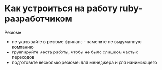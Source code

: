 # Как устроиться на работу ruby-разработчиком

Резюме
- не указывайте в резюме фриланс - замените не выдуманную компанию
- группируйте места работы, чтобы не было слишком частых переходов
- подготовьте несколько резюме: для менеджера и для нанимающего
